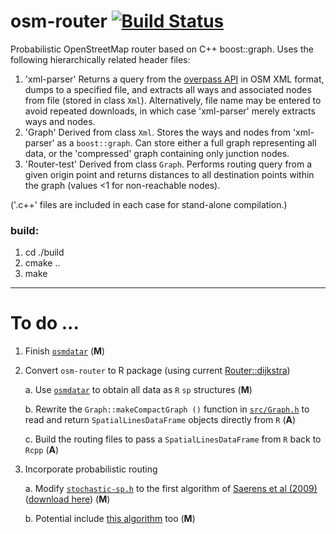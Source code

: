 # osm-router [![Build Status](https://travis-ci.org/osm-router/osm-router.svg?branch=master)](https://travis-ci.org/osm-router/osm-router)

Probabilistic OpenStreetMap router based on C++ boost::graph. Uses the following hierarchically related header files:

1. 'xml-parser' Returns a query from the [overpass API](http://overpass-api.de) in OSM XML format, dumps to a specified file, and extracts all
   ways and associated nodes from file (stored in class `Xml`). Alternatively, file name may be entered to avoid repeated downloads, in which
   case 'xml-parser' merely extracts ways and nodes.
2. 'Graph' Derived from class `Xml`. Stores the ways and nodes from 'xml-parser' as a `boost::graph`. Can store either a full graph
   representing all data, or the 'compressed' graph containing only junction nodes.
3. 'Router-test' Derived from class `Graph`. Performs routing query from a given origin point and returns distances to all destination points
   within the graph (values <1 for non-reachable nodes).

('.c++' files are included in each case for stand-alone compilation.)

### build:
1. cd ./build  
2. cmake ..  
3. make

------

# To do ...

1. Finish [`osmdatar`](https://github.com/osmdatar/osmdatar/issues/3) (**M**)

2. Convert `osm-router` to R package (using current 
    [Router::dijkstra](https://github.com/osm-router/osm-router/blob/master/src/Router-test.h))

    a. Use [`osmdatar`](https://github.com/osmdatar/osmdatar) to obtain all data as `R` `sp` structures (**M**)

    b. Rewrite the `Graph::makeCompactGraph ()` function in 
    [`src/Graph.h`](https://github.com/osm-router/osm-router/blob/master/src/Graph.h) to read and return `SpatialLinesDataFrame` objects
    directly from `R` (**A**)

    c. Build the routing files to pass a `SpatialLinesDataFrame` from `R` back to `Rcpp` (**A**)

3. Incorporate probabilistic routing

    a. Modify [`stochastic-sp.h`](https://github.com/osm-router/osm-router/blob/master/src/stochastic-sp.h) to the first algorithm of 
    [Saerens et al (2009)](http://www.mitpressjournals.org/doi/abs/10.1162/neco.2009.11-07-643) 
    ([download here](http://citeseerx.ist.psu.edu/viewdoc/download?doi=10.1.1.62.6428&rep=rep1&type=pdf)) (**M**)

    b. Potential include [this algorithm](http://theory.stanford.edu/~tim/papers/sssr.pdf) too (**M**)
